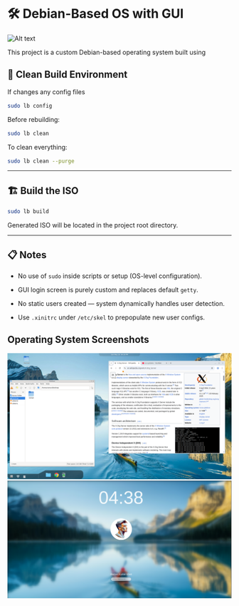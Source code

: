 # 🛠 Debian-Based OS with GUI 

![Alt text](./diagram.png)


This project is a custom Debian-based operating system built using 

## 🧼 Clean Build Environment
If changes any config files
```bash
sudo lb config
```

Before rebuilding:

```bash
sudo lb clean
```

To clean everything:
```bash
sudo lb clean --purge
```

---

## 🏗 Build the ISO

```bash
sudo lb build
```

Generated ISO will be located in the project root directory.

---

## 📋 Notes

- No use of `sudo` inside scripts or setup (OS-level configuration).
- GUI login screen is purely custom and replaces default `getty`.

- No static users created — system dynamically handles user detection.
- Use `.xinitrc` under `/etc/skel` to prepopulate new user configs.


## Operating System Screenshots

![Alt text](./desktop-screen.png)
![Alt text](./lock-screen.png)
